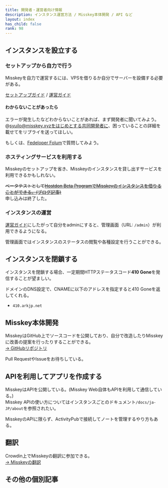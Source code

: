 ```yaml
---
title: 開発者・運営者向け情報
description: インスタンス運営方法 / Misskey本体開発 / API など
layout: index
has_child: false
rank: 98
---
```

## インスタンスを設立する
### セットアップから自力で行う
Misskeyを自力で運営するには、VPSを借りるか自分でサーバーを設備する必要がある。

[セットアップガイド](https://github.com/syuilo/misskey/blob/master/docs/setup.ja.md) / [運営ガイド](https://github.com/syuilo/misskey/blob/master/docs/manage.ja.md)

#### わからないことがあったら
エラーが発生したなどわからないことがあれば、まず開発者に聞いてみよう。  
@syuilo@misskey.xyzをはじめとする共同開発者に、困っていることの詳細を載せてをリプライを送ってほしい。

もしくは、[Fedeloper Folum](https://forum.fedeloper.jp/)で質問してみよう。

### ホスティングサービスを利用する
Misskeyのセットアップを省き、Misskeyのインスタンスを貸し出すサービスを利用できるかもしれない。

~~ベータテストとして[Hostdon Beta ProgramでMisskeyのインスタンスを借りることができる。](https://beta.hostdon.jp/)[(ブログ記事)](../../blog/2018/08/12_3_hostdon/)~~  
申し込みは終了した。

### インスタンスの運営
[運営ガイド](https://github.com/syuilo/misskey/blob/master/docs/manage.ja.md)にしたがって自分をadminにすると、管理画面（URL: `/admin`）が利用できるようになる。

管理画面ではインスタンスのステータスの閲覧や各種設定を行うことができる。

## インスタンスを閉鎖する
インスタンスを閉鎖する場合、一定期間HTTPステータスコード**410 Gone**を発信することが望ましい。

ドメインのDNS設定で、CNAMEに以下のアドレスを指定すると410 Goneを返してくれる。

- `410.arkjp.net`

## Misskey本体開発
MisskeyはGitHub上でソースコードを公開しており、自分で改造したりMisskeyに改善の提案を行ったりすることができる。  
[→ GitHubリポジトリ](https://github.com/syuilo/misskey)

Pull RequestやIssueをお待ちしている。

## APIを利用してアプリを作成する
MisskeyはAPIを公開している。(Misskey Web自体もAPIを利用して通信している。)  
Misskey APIの使い方についてはインスタンスごとのドキュメント`/docs/ja-JP/about`を参照されたい。

MisskeyのAPIに限らず、ActivityPubで接続してノートを管理するやり方もある。

## 翻訳
Crowdin上でMisskeyの翻訳に参加できる。  
[→ Misskeyの翻訳](https://github.com/syuilo/misskey/blob/master/docs/translate.ja.md)

## その他の個別記事